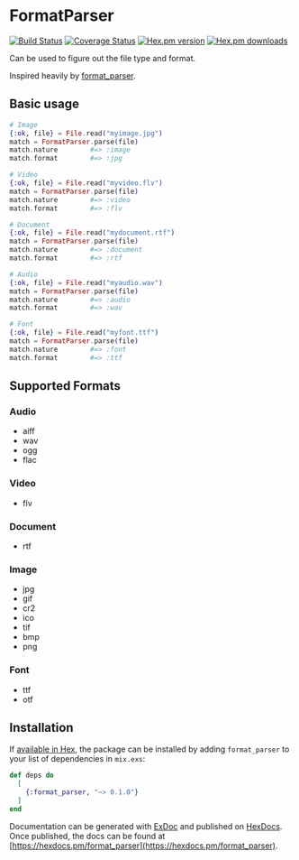 # FormatParser

[![Build Status](https://travis-ci.org/ahtung/format_parser.ex.svg?branch=master)](https://travis-ci.org/ahtung/format_parser.ex)
[![Coverage Status](https://coveralls.io/repos/ahtung/format_parser.ex/badge.svg?branch=master)](https://coveralls.io/r/ahtung/format_parser.ex?branch=master)
[![Hex.pm version](https://img.shields.io/hexpm/v/format_parser.svg?style=flat-square)](https://hex.pm/packages/format_parser)
[![Hex.pm downloads](https://img.shields.io/hexpm/dt/format_parser.svg)](https://hex.pm/packages/format_parser)

Can be used to figure out the file type and format.

Inspired heavily by [format_parser](https://github.com/WeTransfer/format_parser/).

## Basic usage

```elixir
# Image
{:ok, file} = File.read("myimage.jpg")
match = FormatParser.parse(file)
match.nature        #=> :image
match.format        #=> :jpg

# Video
{:ok, file} = File.read("myvideo.flv")
match = FormatParser.parse(file)
match.nature        #=> :video
match.format        #=> :flv

# Document
{:ok, file} = File.read("mydocument.rtf")
match = FormatParser.parse(file)
match.nature        #=> :document
match.format        #=> :rtf

# Audio
{:ok, file} = File.read("myaudio.wav")
match = FormatParser.parse(file)
match.nature        #=> :audio
match.format        #=> :wav

# Font
{:ok, file} = File.read("myfont.ttf")
match = FormatParser.parse(file)
match.nature        #=> :font
match.format        #=> :ttf

```

## Supported Formats

### Audio

- aiff
- wav
- ogg
- flac

### Video

- flv

### Document

- rtf

### Image

- jpg
- gif
- cr2
- ico
- tif
- bmp
- png

### Font

- ttf
- otf

## Installation

If [available in Hex](https://hex.pm/docs/publish), the package can be installed
by adding `format_parser` to your list of dependencies in `mix.exs`:

```elixir
def deps do
  [
    {:format_parser, "~> 0.1.0"}
  ]
end
```

Documentation can be generated with [ExDoc](https://github.com/elixir-lang/ex_doc)
and published on [HexDocs](https://hexdocs.pm). Once published, the docs can
be found at [https://hexdocs.pm/format_parser](https://hexdocs.pm/format_parser).
